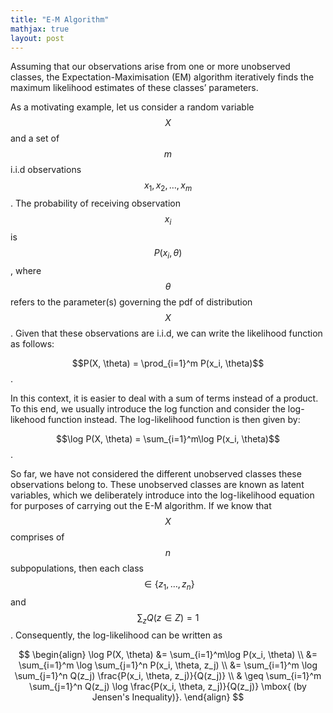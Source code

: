 ```yaml
---
title: "E-M Algorithm"
mathjax: true
layout: post
---
```

Assuming that our observations arise from one or more unobserved classes, the Expectation-Maximisation (EM) algorithm iteratively finds the maximum likelihood estimates of these classes’ parameters.

As a motivating example, let us consider a random variable $$X$$ and a set of $$m$$ i.i.d observations $$x_1, x_2, \ldots, x_m$$. The probability of receiving observation $$x_i$$ is $$P(x_i, \theta)$$, where $$\theta$$ refers to the parameter(s) governing the pdf of distribution $$X$$. Given that these observations are i.i.d, we can write the likelihood function as follows:

$$P(X, \theta) = \prod_{i=1}^m P(x_i, \theta)$$. 

In this context, it is easier to deal with a sum of terms instead of a product. To this end, we usually introduce the log function and consider the log-likehood function instead. The log-likelihood function is then given by:

$$\log P(X, \theta) = \sum_{i=1}^m\log P(x_i, \theta)$$.

So far, we have not considered the different unobserved classes these observations belong to. These unobserved classes are known as latent variables, which we deliberately introduce into the log-likelihood equation for purposes of carrying out the E-M algorithm. If we know that $$X$$ comprises of $$n$$ subpopulations, then each class $$\in \{z_1,…,z_n\}$$ and $$\sum_z Q(z\in Z) = 1$$. Consequently, the log-likelihood can be written as

$$
\begin{align}
\log P(X, \theta) &= \sum_{i=1}^m\log P(x_i, \theta) \\
&= \sum_{i=1}^m \log \sum_{j=1}^n P(x_i, \theta, z_j) \\
&= \sum_{i=1}^m \log \sum_{j=1}^n Q(z_j) \frac{P(x_i, \theta, z_j)}{Q(z_j)} \\
& \geq \sum_{i=1}^m  \sum_{j=1}^n Q(z_j) \log \frac{P(x_i, \theta, z_j)}{Q(z_j)}  \mbox{ (by Jensen's Inequality)}.
\end{align}
$$
 





